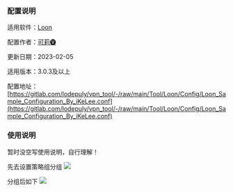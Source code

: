### 配置说明

适用软件：[Loon](https://apps.apple.com/app/loon/id1373567447)

配置作者：[可莉🅥](https://t.me/iKeLee)

更新日期：2023-02-05

适用版本：3.0.3及以上

配置地址：[https://gitlab.com/lodepuly/vpn_tool/-/raw/main/Tool/Loon/Config/Loon_Sample_Configuration_By_iKeLee.conf](https://gitlab.com/lodepuly/vpn_tool/-/raw/main/Tool/Loon/Config/Loon_Sample_Configuration_By_iKeLee.conf)

### 使用说明

暂时没空写使用说明，自行理解！

先去设置策略组分组
![](https://gitlab.com/lodepuly/vpn_tool/-/raw/main/Tool/Loon/Config/Resource/001.png)

分组后如下
![](https://gitlab.com/lodepuly/vpn_tool/-/raw/main/Tool/Loon/Config/Resource/002.png)